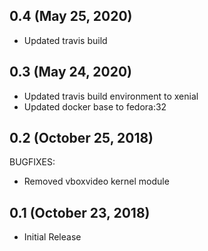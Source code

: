 
## 0.4 (May 25, 2020)

* Updated travis build

## 0.3 (May 24, 2020)

* Updated travis build environment to xenial
* Updated docker base to fedora:32

## 0.2 (October 25, 2018)

BUGFIXES:
* Removed vboxvideo kernel module

## 0.1 (October 23, 2018)

* Initial Release
